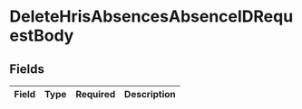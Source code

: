 # DeleteHrisAbsencesAbsenceIDRequestBody


## Fields

| Field       | Type        | Required    | Description |
| ----------- | ----------- | ----------- | ----------- |
